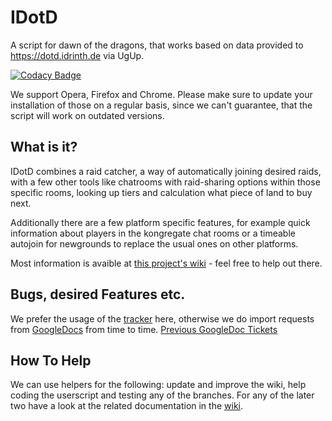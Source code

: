 # IDotD
A script for dawn of the dragons, that works based on data provided to https://dotd.idrinth.de via UgUp.

[![Codacy Badge](https://api.codacy.com/project/badge/Grade/e80204911a734a56a471ab9b9ac649db)](https://www.codacy.com/app/IDotD/IDotD?utm_source=github.com&amp;utm_medium=referral&amp;utm_content=IDotD/Userscript&amp;utm_campaign=Badge_Grade)

We support Opera, Firefox and Chrome. Please make sure to update your installation of those on a regular basis, since we can't guarantee, that the script will work on outdated versions.

## What is it?

IDotD combines a raid catcher, a way of automatically joining desired raids, with a few other tools like chatrooms with raid-sharing options within those specific rooms, looking up tiers and calculation what piece of land to buy next.

Additionally there are a few platform specific features, for example quick information about players in the kongregate chat rooms or a timeable autojoin for newgrounds to replace the usual ones on other platforms.

Most information is avaible at [this project's wiki](https://idotd.github.io/) - feel free to help out there.

## Bugs, desired Features etc.

We prefer the usage of the [tracker](https://github.com/IDotD/Userscript/issues) here, otherwise we do import requests from [GoogleDocs](https://docs.google.com/document/d/1ozOWQuAEKCNnt2cwQ4SZtkpYM_pvrl8Bnj0e_O1KKWs/edit) from time to time.
[Previous GoogleDoc Tickets](https://github.com/IDotD/Userscript/issues?utf8=%E2%9C%93&q=is%3Aissue%20label%3A%22Source%20GoogleDocs%22%20)

## How To Help

We can use helpers for the following: update and improve the wiki, help coding the userscript and testing any of the branches. For any of the later two have a look at the related documentation in the [wiki](https://idotd.github.io/).
